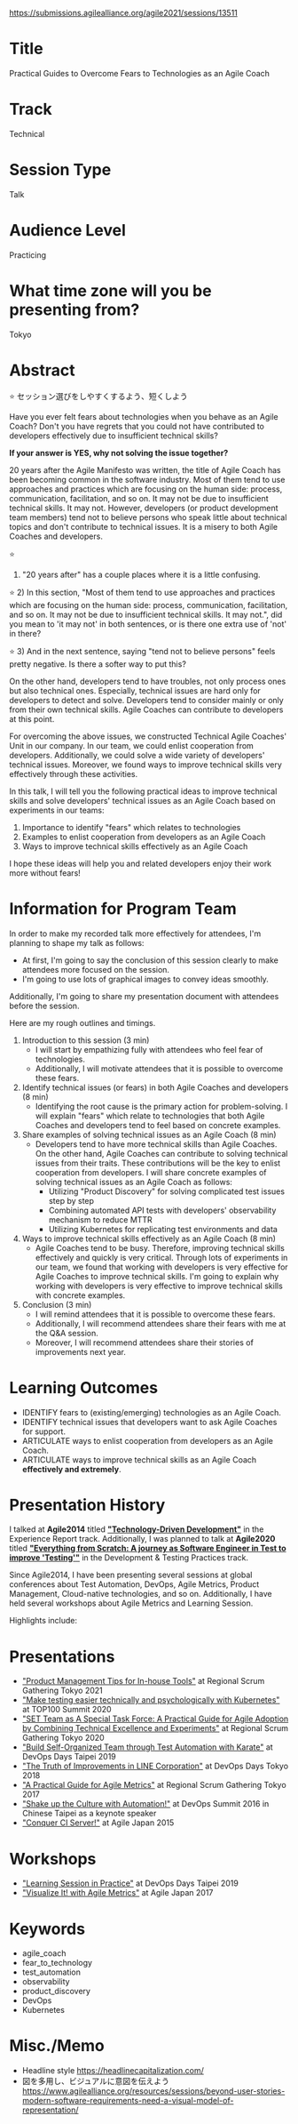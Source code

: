 
https://submissions.agilealliance.org/agile2021/sessions/13511


# Title
Practical Guides to Overcome Fears to Technologies as an Agile Coach


# Track
Technical


# Session Type
Talk


# Audience Level
Practicing


# What time zone will you be presenting from?
Tokyo



# Abstract
⭐️ セッション選びをしやすくするよう、短くしよう

Have you ever felt fears about technologies when you behave as an Agile Coach?
Don't you have regrets that you could not have contributed to developers effectively due to insufficient technical skills?

**If your answer is YES, why not solving the issue together?**

20 years after the Agile Manifesto was written, the title of Agile Coach has been becoming common in the software industry. Most of them tend to use approaches and practices which are focusing on the human side: process, communication, facilitation, and so on. It may not be due to insufficient technical skills. It may not. However, developers (or product development team members) tend not to believe persons who speak little about technical topics and don't contribute to technical issues. It is a misery to both Agile Coaches and developers.


⭐️
1) "20 years after" has a couple places where it is a little confusing.

⭐️
2) In this section, "Most of them tend to use approaches and practices which are focusing on the human side: process, communication, facilitation, and so on. It may not be due to insufficient technical skills. It may not.", did you mean to 'it may not' in both sentences, or is there one extra use of 'not' in there?

⭐️
3) And in the next sentence, saying "tend not to believe persons" feels pretty negative. Is there a softer way to put this?


On the other hand, developers tend to have troubles, not only process ones but also technical ones. Especially, technical issues are hard only for developers to detect and solve. Developers tend to consider mainly or only from their own technical skills. Agile Coaches can contribute to developers at this point.

For overcoming the above issues, we constructed Technical Agile Coaches' Unit in our company. In our team, we could enlist cooperation from developers. Additionally, we could solve a wide variety of developers' technical issues. Moreover, we found ways to improve technical skills very effectively through these activities.

In this talk, I will tell you the following practical ideas to improve technical skills and solve developers' technical issues as an Agile Coach based on experiments in our teams:
1) Importance to identify "fears" which relates to technologies
2) Examples to enlist cooperation from developers as an Agile Coach
3) Ways to improve technical skills effectively as an Agile Coach

I hope these ideas will help you and related developers enjoy their work more without fears!



# Information for Program Team
In order to make my recorded talk more effectively for attendees, I'm planning to shape my talk as follows:
- At first, I'm going to say the conclusion of this session clearly to make attendees more focused on the session.
- I'm going to use lots of graphical images to convey ideas smoothly.

Additionally, I'm going to share my presentation document with attendees before the session.

Here are my rough outlines and timings.

1. Introduction to this session (3 min)
    - I will start by empathizing fully with attendees who feel fear of technologies.
    - Additionally, I will motivate attendees that it is possible to overcome these fears.
2. Identify technical issues (or fears) in both Agile Coaches and developers (8 min)
    - Identifying the root cause is the primary action for problem-solving. I will explain "fears" which relate to technologies that both Agile Coaches and developers tend to feel based on concrete examples.
3. Share examples of solving technical issues as an Agile Coach (8 min)
    - Developers tend to have more technical skills than Agile Coaches. On the other hand, Agile Coaches can contribute to solving technical issues from their traits. These contributions will be the key to enlist cooperation from developers. I will share concrete examples of solving technical issues as an Agile Coach as follows:
        - Utilizing "Product Discovery" for solving complicated test issues step by step
        - Combining automated API tests with developers' observability mechanism to reduce MTTR
        - Utilizing Kubernetes for replicating test environments and data
4. Ways to improve technical skills effectively as an Agile Coach (8 min)
    - Agile Coaches tend to be busy. Therefore, improving technical skills effectively and quickly is very critical. Through lots of experiments in our team, we found that working with developers is very effective for Agile Coaches to improve technical skills. I'm going to explain why working with developers is very effective to improve technical skills with concrete examples.
5. Conclusion (3 min)
    - I will remind attendees that it is possible to overcome these fears.
    - Additionally, I will recommend attendees share their fears with me at the Q&A session.
    - Moreover, I will recommend attendees share their stories of improvements next year.



# Learning Outcomes
- IDENTIFY fears to (existing/emerging) technologies as an Agile Coach.
- IDENTIFY technical issues that developers want to ask Agile Coaches for support.
- ARTICULATE ways to enlist cooperation from developers as an Agile Coach.
- ARTICULATE ways to improve technical skills as an Agile Coach **effectively and extremely**.



# Presentation History
I talked at **Agile2014** titled **["Technology-Driven Development"](https://www.slideshare.net/ssuser968fab/technology-drivendevelopment-forslideshare-38323907)** in the Experience Report track. Additionally, I was planned to talk at **Agile2020** titled **["Everything from Scratch: A journey as Software Engineer in Test to improve 'Testing'"](https://speakerdeck.com/line_developers/everything-from-scratch-a-journey-as-software-engineer-in-test-to-improve-testing)** in the Development & Testing Practices track.

Since Agile2014, I have been presenting several sessions at global conferences about Test Automation, DevOps, Agile Metrics, Product Management, Cloud-native technologies, and so on. Additionally, I have held several workshops about Agile Metrics and Learning Session.

Highlights include:

# Presentations
- ["Product Management Tips for In-house Tools"](https://speakerdeck.com/line_developers/product-management-tips-for-in-house-tools) at Regional Scrum Gathering Tokyo 2021
- ["Make testing easier technically and psychologically with Kubernetes"](https://speakerdeck.com/line_developers/make-testing-easier-technically-and-psychologically-with-kubernetes) at TOP100 Summit 2020
- ["SET Team as A Special Task Force: A Practical Guide for Agile Adoption by Combining Technical Excellence and Experiments"](https://speakerdeck.com/line_developers/set-team-as-a-special-task-force) at Regional Scrum Gathering Tokyo 2020
- ["Build Self-Organized Team through Test Automation with Karate"](https://speakerdeck.com/line_developers/build-self-organized-team-through-test-automation-with-karate) at DevOps Days Taipei 2019
- ["The Truth of Improvements in LINE Corporation"](https://www.slideshare.net/linecorp/line-94842564) at DevOps Days Tokyo 2018
- ["A Practical Guide for Agile Metrics"](https://www.slideshare.net/ssuser968fab/ss-70489058/1) at Regional Scrum Gathering Tokyo 2017
- ["Shake up the Culture with Automation!"](https://www.slideshare.net/ssuser968fab/shake-up-the-culture-with-automation) at DevOps Summit 2016 in Chinese Taipei as a keynote speaker
- ["Conquer CI Server!"](https://www.slideshare.net/rakutentech/conquer-ci-server-reestablishment-of-order-and-nurture-of-the-solid-organization-by-project-metrics-and-automation-techniques) at Agile Japan 2015

# Workshops
- ["Learning Session in Practice"](https://speakerdeck.com/line_developers/learning-session-in-practice) at DevOps Days Taipei 2019
- ["Visualize It! with Agile Metrics"](https://www.slideshare.net/ssuser968fab/no-no-55603839) at Agile Japan 2017


# Keywords
- agile_coach
- fear_to_technology
- test_automation
- observability
- product_discovery
- DevOps
- Kubernetes





# Misc./Memo
- Headline style
    https://headlinecapitalization.com/
- 図を多用し、ビジュアルに意図を伝えよう
    https://www.agilealliance.org/resources/sessions/beyond-user-stories-modern-software-requirements-need-a-visual-model-of-representation/
